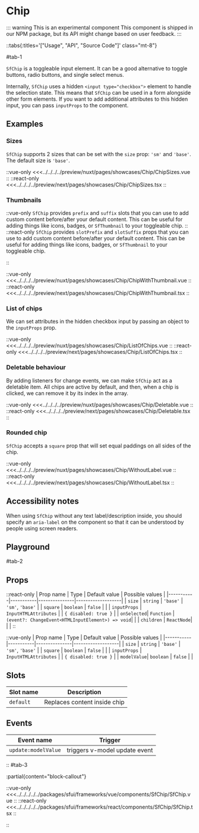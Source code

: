 # Chip

::: warning This is an experimental component
This component is shipped in our NPM package, but its API might change based on user feedback.
:::

::tabs{:titles='["Usage", "API", "Source Code"]' class="mt-8"}

#tab-1

`SfChip` is a toggleable input element. It can be a good alternative to toggle buttons, radio buttons, and single select menus. 

Internally, `SfChip` uses a hidden `<input type="checkbox">` element to handle the selection state. This means that `SfChip` can be used in a form alongside other form elements. If you want to add additional attributes to this hidden input, you can pass `inputProps` to the component.

## Examples

### Sizes

`SfChip` supports 2 sizes that can be set with the `size` prop: `'sm'` and `'base'`. The default size is `'base'`.

<Showcase showcase-name="Chip/ChipSizes">

::vue-only
<<<../../../../preview/nuxt/pages/showcases/Chip/ChipSizes.vue
::
::react-only
<<<../../../../preview/next/pages/showcases/Chip/ChipSizes.tsx
::

</Showcase>

### Thumbnails

::vue-only
`SfChip` provides `prefix` and `suffix` slots that you can use to add custom content before/after your default content. This can be useful for adding things like icons, badges, or `SfThumbnail` to your toggleable chip.
::
::react-only
`SfChip` provides `slotPrefix` and `slotSuffix` props that you can use to add custom content before/after your default content. This can be useful for adding things like icons, badges, or `SfThumbnail` to your toggleable chip.

::

<Showcase showcase-name="Chip/ChipWithThumbnail">

::vue-only
<<<../../../../preview/nuxt/pages/showcases/Chip/ChipWithThumbnail.vue
::
::react-only
<<<../../../../preview/next/pages/showcases/Chip/ChipWithThumbnail.tsx
::

</Showcase>



### List of chips

We can set attributes in the hidden checkbox input by passing an object to the `inputProps` prop. 

<Showcase showcase-name="Chip/ListOfChips">

::vue-only
<<<../../../../preview/nuxt/pages/showcases/Chip/ListOfChips.vue
::
::react-only
<<<../../../../preview/next/pages/showcases/Chip/ListOfChips.tsx
::

</Showcase>


### Deletable behaviour

By adding listeners for change events, we can make `SfChip` act as a deletable item. All chips are active by default, and then, when a chip is clicked, we can remove it by its index in the array.

<Showcase showcase-name="Chip/Deletable">

::vue-only
<<<../../../../preview/nuxt/pages/showcases/Chip/Deletable.vue
::
::react-only
<<<../../../../preview/next/pages/showcases/Chip/Deletable.tsx
::

</Showcase>

### Rounded chip

`SfChip` accepts a `square` prop that will set equal paddings on all sides of the chip.

<Showcase showcase-name="Chip/WithoutLabel">

::vue-only
<<<../../../../preview/nuxt/pages/showcases/Chip/WithoutLabel.vue
::
::react-only
<<<../../../../preview/next/pages/showcases/Chip/WithoutLabel.tsx
::

</Showcase>

## Accessibility notes

When using `SfChip` without any text label/description inside, you should specify an `aria-label` on the component so that it can be understood by people using screen readers. 

## Playground

<Generate style="height: 380px" />

#tab-2

## Props

::react-only
| Prop name | Type      | Default value | Possible values   |
|-----------|-----------|---------------|-------------------|
| `size`      | `string`  | `'base'`        | `'sm'`, `'base'`      |
| `square`    | `boolean` | `false`       |                   |
| `inputProps`  | `InputHTMLAttributes`   |        |  `{ disabled: true }`                 |
| `onSelected`| `Function` |`(event?: ChangeEvent<HTMLInputElement>) => void`|                         |
| `children`  | `ReactNode`|              |                   |
::

::vue-only
| Prop name | Type      | Default value | Possible values   |
|-----------|-----------|---------------|-------------------|
| `size`      | `string`  | `'base'`        | `'sm'`, `'base'`      |
| `square`    | `boolean` | `false`       |                   |
| `inputProps`  | `InputHTMLAttributes`   |        |  `{ disabled: true }`                 |
| `modelValue`| `boolean`  |  `false`     |                   |


## Slots 

| Slot name | Description                  |
| --------- | ---------------------------- |
| `default`   | Replaces content inside chip |

## Events

| Event name        | Trigger                       |
| ----------------- | ----------------------------- |
| `update:modelValue` | triggers v-model update event |

::
#tab-3

:partial{content="block-callout"}

::vue-only
<<<../../../../../packages/sfui/frameworks/vue/components/SfChip/SfChip.vue
::
::react-only
<<<../../../../../packages/sfui/frameworks/react/components/SfChip/SfChip.tsx
::

::